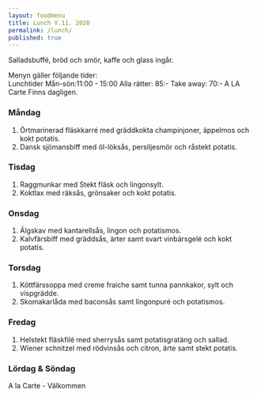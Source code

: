 ```yaml
---
layout: foodmenu
title: Lunch V.11. 2020
permalink: /lunch/
published: true
---
```

Salladsbuffé, bröd och smör, kaffe och glass ingår.

Menyn gäller följande tider:  
Lunchtider  Mån-sön:11:00 - 15:00
Alla rätter: 85:- Take away: 70:-
A LA Carte Finns dagligen.

### Måndag
1. Örtmarinerad fläskkarré med gräddkokta champinjoner, äppelmos och kokt potatis.
2. Dansk sjömansbiff med öl-löksås, persiljesmör och råstekt potatis.

### Tisdag
1. Raggmunkar med Stekt fläsk och lingonsylt.
2. Koktlax med räksås, grönsaker och kokt potatis.

### Onsdag
1. Älgskav med kantarellsås, lingon och potatismos.
2. Kalvfärsbiff med gräddsås, ärter samt svart vinbärsgelé och kokt potatis.

### Torsdag
1. Köttfärssoppa med creme fraiche samt tunna pannkakor, sylt och vispgrädde. 
2. Skomakarlåda med baconsås samt lingonpuré och potatismos.

### Fredag
1. Helstekt fläskfilé med sherrysås samt potatisgratäng och sallad.
2. Wiener schnitzel med rödvinsås och citron, ärte samt stekt potatis.
                                                                                                    
                   
### Lördag & Söndag
A la Carte - Välkommen
